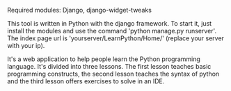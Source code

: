 Required modules: Django, django-widget-tweaks

This tool is written in Python with the django framework. To start it, just install the modules and use the command 
'python manage.py runserver'. The index page url is 'yourserver/LearnPython/Home/' (replace your server with your ip).

It's a web application to help people learn the Python programming language. It's divided into three lessons.
The first lesson teaches basic programming constructs, the second lesson teaches the syntax of python and the third lesson
offers exercises to solve in an IDE.
